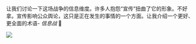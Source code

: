 让我们讨论一下这场战争的信息维度。许多人抱怨“宣传”扭曲了它的形象。不好拿。宣传影响公众舆论，这只是正在发生的事情的一个方面。让我介绍一个更好、更全面的术语- *信息战* 🧵

![](https://pbs.twimg.com/media/FMsRAgqXwAYkSfm?format=jpg&name=medium)